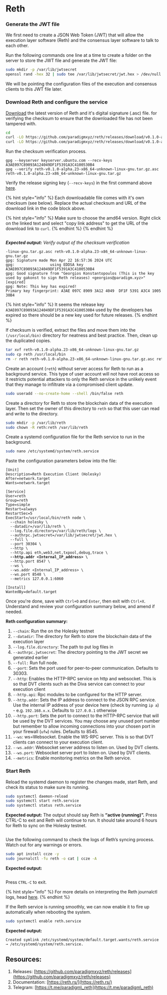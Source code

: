 # Reth

### Generate the JWT file

We first need to create a JSON Web Token (JWT) that will allow the execution layer software (Reth) and the consensus layer software to talk to each other.

Run the following commands one line at a time to create a folder on the server to store the JWT file and generate the JWT file:

```bash
sudo mkdir -p /var/lib/jwtsecret
openssl rand -hex 32 | sudo tee /var/lib/jwtsecret/jwt.hex > /dev/null
```

We will be pointing the configuration files of the execution and consensus clients to this JWT file later.

### Download Reth and configure the service

[Download](https://github.com/paradigmxyz/reth/releases) the latest version of Reth and it's digital signature (.asc) file. for verifying the checksum to ensure that the downloaded file has not been tampered with.

```bash
cd
curl -LO https://github.com/paradigmxyz/reth/releases/download/v0.1.0-alpha.23/reth-v0.1.0-alpha.23-x86_64-unknown-linux-gnu.tar.gz
curl -LO https://github.com/paradigmxyz/reth/releases/download/v0.1.0-alpha.23/reth-v0.1.0-alpha.23-x86_64-unknown-linux-gnu.tar.gz.asc
```

Run the checksum verification process.

```
gpg --keyserver keyserver.ubuntu.com --recv-keys A3AE097C89093A124049DF1F5391A3C4100530B4
gpg --verify reth-v0.1.0-alpha.23-x86_64-unknown-linux-gnu.tar.gz.asc reth-v0.1.0-alpha.23-x86_64-unknown-linux-gnu.tar.gz
```

Verify the release signing key (`--recv-keys`) in the first command above [here](https://reth.rs/installation/binaries.html).

{% hint style="info" %}
Each downloadable file comes with it's own checksum (see below). Replace the actual checksum and URL of the download link in the code block above.

{% hint style="info" %}
Make sure to choose the amd64 version. Right click on the linked text and select "copy link address" to get the URL of the download link to `curl`.
{% endhint %}
{% endhint %}

<figure><img src="../../.gitbook/assets/image (1) (1) (1) (1) (1) (1) (1) (1) (1) (1) (1) (1).png" alt=""><figcaption></figcaption></figure>

_**Expected output:** Verify output of the checksum verification_

```
-linux-gnu.tar.gz.asc reth-v0.1.0-alpha.23-x86_64-unknown-linux-gnu.tar.gz
gpg: Signature made Mon Apr 22 16:57:36 2024 UTC
gpg:                using EDDSA key A3AE097C89093A124049DF1F5391A3C4100530B4
gpg: Good signature from "Georgios Konstantopoulos (This is the key used by gakonst to sign Reth releases) <georgios@paradigm.xyz>" [expired]
gpg: Note: This key has expired!
Primary key fingerprint: A3AE 097C 8909 3A12 4049  DF1F 5391 A3C4 1005 30B4
```

{% hint style="info" %}
It seems the release key `A3AE097C89093A124049DF1F5391A3C4100530B4` used by the developers has expired so there should be a new key used for future releases.
{% endhint %}

If checksum is verified, extract the files and move them into the `(/usr/local/bin)` directory for neatness and best practice. Then, clean up the duplicated copies.

```bash
tar xvf reth-v0.1.0-alpha.23-x86_64-unknown-linux-gnu.tar.gz
sudo cp reth /usr/local/bin
rm -r reth reth-v0.1.0-alpha.23-x86_64-unknown-linux-gnu.tar.gz.asc reth-v0.1.0-alpha.23-x86_64-unknown-linux-gnu.tar.gz
```

Create an account (`reth`) without server access for Reth to run as a background service. This type of user account will not have root access so it restricts potential attackers to only the Reth service in the unlikely event that they manage to infiltrate via a compromised client update.

```bash
sudo useradd --no-create-home --shell /bin/false reth
```

Create a directory for Reth to store the blockchain data of the execution layer. Then set the owner of this directory to `reth` so that this user can read and write to the directory.

```bash
sudo mkdir -p /var/lib/reth
sudo chown -R reth:reth /var/lib/reth
```

Create a systemd configuration file for the Reth service to run in the background.

```bash
sudo nano /etc/systemd/system/reth.service
```

Paste the configuration parameters below into the file:

<pre class="language-bash"><code class="lang-bash">[Unit]
Description=Reth Execution Client (Holesky)
After=network.target
Wants=network.target

[Service]
User=reth
Group=reth
Type=simple
Restart=always
RestartSec=5
ExecStart=/usr/local/bin/reth node \
  --chain holesky \
  --datadir=/var/lib/reth \
  --log.file.directory=/var/lib/reth/logs \
  --authrpc.jwtsecret=/var/lib/jwtsecret/jwt.hex \
  --full \
  --port 30304 \
  --http \
  --http.api eth,web3,net,txpool,debug,trace \
<strong>  --http.addr &#x3C;Internal_IP_address> \
</strong>  --http.port 8547 \
  --ws \
  --ws.addr &#x3C;Internal_IP_address> \
  --ws.port 8548 \
  --metrics 127.0.0.1:6060
  
[Install]
WantedBy=default.target
</code></pre>

Once you're done, save with `Ctrl+O` and `Enter`, then exit with `Ctrl+X`. Understand and review your configuration summary below, and amend if needed.

**Reth configuration summary:**

1. `--chain`: Run the on the Holesky testnet
2. `--datadir`: The directory for Reth to store the blockchain data of the execution layer
3. `--log.file.directory`: The path to put log files in
4. `--authrpc.jwtsecret`: The directory pointing to the JWT secret we generated earlier
5. `--full:` Run full node.
6. `--port`: Sets the port used for peer-to-peer communication. Defaults to 30303.
7. `--http`: Enables the HTTP-RPC service on http and websocket. This is so that DVT clients such as the Diva service can connect to your execution client &#x20;
8. `--http.api`: Rpc modules to be configured for the HTTP server.
9. `--http.addr`: Sets the IP address to connect to the JSON RPC service. Use the internal IP address of your device here (check by running `ip a`) - e.g. `192.168.x.x`. Defaults to `127.0.0.1` otherwise
10. `--http.port`: Sets the port to connect to the HTTP-RPC service that will be used by the DVT services. You may choose any unused port number but remember to allow incoming connections into your chosen port in your firewall (`ufw`) rules. Defaults to 8545.
11. `--ws`: ws=Websocket. Enable the WS-RPC server. This is so that DVT clients can connect to your execution client.
12. `--ws.addr`: Websocket server address to listen on. Used by DVT clients.
13. `--ws.port`: Websocket server port to listen on. Used by DVT clients.
14. `--metrics`: Enable monitoring metrics on the Reth service.

### Start Reth

Reload the systemd daemon to register the changes made, start Reth, and check its status to make sure its running.

```bash
sudo systemctl daemon-reload
sudo systemctl start reth.service
sudo systemctl status reth.service
```

**Expected output:** The output should say Reth is **“active (running)”.** Press CTRL-C to exit and Reth will continue to run. It should take around 6 hours for Reth to sync on the Holesky testnet.

<figure><img src="../../.gitbook/assets/image (1) (1) (1) (1) (1) (1) (1) (1) (1) (1) (1) (1) (1).png" alt=""><figcaption></figcaption></figure>

Use the following command to check the logs of Reth’s syncing process. Watch out for any warnings or errors.

```bash
sudo apt install ccze -y
sudo journalctl -fu reth -o cat | ccze -A
```

**Expected output:**

<figure><img src="../../.gitbook/assets/image (2) (1) (1) (1) (1) (1) (1) (1) (1).png" alt=""><figcaption></figcaption></figure>

Press `CTRL-C` to exit.

{% hint style="info" %}
For more details on interpreting the Reth journalctl logs, head [here](https://geth.ethereum.org/docs/fundamentals/logs).
{% endhint %}

If the Reth service is running smoothly, we can now enable it to fire up automatically when rebooting the system.

```bash
sudo systemctl enable reth.service
```

**Expected output:**

```
Created symlink /etc/systemd/system/default.target.wants/reth.service → /etc/systemd/system/reth.service.
```

## Resources:

1. Releases: [https://github.com/paradigmxyz/reth/releases](https://github.com/paradigmxyz/reth/releases)
2. Documentation: [https://reth.rs/](https://reth.rs/)
3. Telegram: [https://t.me/paradigm\_reth](https://t.me/paradigm\_reth)
